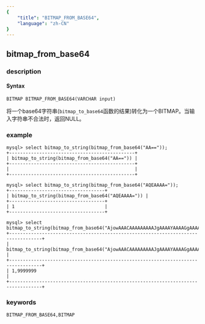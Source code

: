```yaml
---
{
    "title": "BITMAP_FROM_BASE64",
    "language": "zh-CN"
}
---
```


<!-- 
Licensed to the Apache Software Foundation (ASF) under one
or more contributor license agreements.  See the NOTICE file
distributed with this work for additional information
regarding copyright ownership.  The ASF licenses this file
to you under the Apache License, Version 2.0 (the
"License"); you may not use this file except in compliance
with the License.  You may obtain a copy of the License at
  http://www.apache.org/licenses/LICENSE-2.0
Unless required by applicable law or agreed to in writing,
software distributed under the License is distributed on an
"AS IS" BASIS, WITHOUT WARRANTIES OR CONDITIONS OF ANY
KIND, either express or implied.  See the License for the
specific language governing permissions and limitations
under the License.
-->

## bitmap_from_base64

### description
#### Syntax

`BITMAP BITMAP_FROM_BASE64(VARCHAR input)`

将一个base64字符串(`bitmap_to_base64`函数的结果)转化为一个BITMAP。当输入字符串不合法时，返回NULL。

### example

```
mysql> select bitmap_to_string(bitmap_from_base64("AA=="));
+----------------------------------------------+
| bitmap_to_string(bitmap_from_base64("AA==")) |
+----------------------------------------------+
|                                              |
+----------------------------------------------+

mysql> select bitmap_to_string(bitmap_from_base64("AQEAAAA="));
+-----------------------------------+
| bitmap_to_string(bitmap_from_base64("AQEAAAA=")) |
+-----------------------------------+
| 1                                 |
+-----------------------------------+

mysql> select bitmap_to_string(bitmap_from_base64("AjowAAACAAAAAAAAAJgAAAAYAAAAGgAAAAEAf5Y="));
+----------------------------------------------------------------------------------+
| bitmap_to_string(bitmap_from_base64("AjowAAACAAAAAAAAAJgAAAAYAAAAGgAAAAEAf5Y=")) |
+----------------------------------------------------------------------------------+
| 1,9999999                                                                        |
+----------------------------------------------------------------------------------+
```

### keywords

    BITMAP_FROM_BASE64,BITMAP

